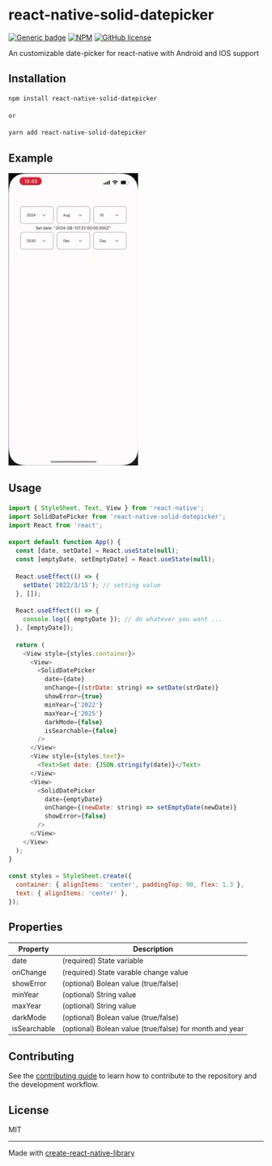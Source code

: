 # react-native-solid-datepicker
[![Generic badge](https://img.shields.io/badge/StableVersion-^1.2.7-green.svg)](https://shields.io/)
[![NPM](https://img.shields.io/npm/dm/react-native-solid-datepicker.svg)](https://www.npmjs.com/package/react-native-solid-datepicker)
[![GitHub license](https://badgen.net/github/license/micromatch/micromatch)](https://github.com/nanorocks/react-native-solid-datepicker/blob/main/LICENSE)

An customizable date-picker for react-native with Android and IOS support

## Installation

```sh
npm install react-native-solid-datepicker

or

yarn add react-native-solid-datepicker
```

## Example

![](https://github.com/nanorocks/react-native-solid-datepicker/blob/main/example_iphone.gif)

## Usage

```js
import { StyleSheet, Text, View } from 'react-native';
import SolidDatePicker from 'react-native-solid-datepicker';
import React from 'react';

export default function App() {
  const [date, setDate] = React.useState(null);
  const [emptyDate, setEmptyDate] = React.useState(null);

  React.useEffect(() => {
    setDate('2022/3/15'); // setting value
  }, []);

  React.useEffect(() => {
    console.log({ emptyDate }); // do whatever you want ...
  }, [emptyDate]);

  return (
    <View style={styles.container}>
      <View>
        <SolidDatePicker
          date={date}
          onChange={(strDate: string) => setDate(strDate)}
          showError={true}
          minYear={'2022'}
          maxYear={'2025'}
          darkMode={false}
          isSearchable={false}
        />
      </View>
      <View style={styles.text}>
        <Text>Set date: {JSON.stringify(date)}</Text>
      </View>
      <View>
        <SolidDatePicker
          date={emptyDate}
          onChange={(newDate: string) => setEmptyDate(newDate)}
          showError={false}
        />
      </View>
    </View>
  );
}

const styles = StyleSheet.create({
  container: { alignItems: 'center', paddingTop: 90, flex: 1.3 },
  text: { alignItems: 'center' },
});
```

## Properties

| Property     | Description                                             |
| ------------ | ------------------------------------------------------- |
| date         | (required) State variable                               |
| onChange     | (required) State varable change value                   |
| showError    | (optional) Bolean value (true/false)                    |
| minYear      | (optional) String value                                 |
| maxYear      | (optional) String value                                 |
| darkMode     | (optional) Bolean value (true/false)                    |
| isSearchable | (optional) Bolean value (true/false) for month and year |

## Contributing

See the [contributing guide](CONTRIBUTING.md) to learn how to contribute to the repository and the development workflow.

## License

MIT

---

Made with [create-react-native-library](https://github.com/callstack/react-native-builder-bob)
